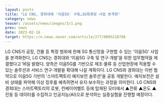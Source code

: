 ```yaml
---
layout: posts
title: "LG CNS, 경희대에 '이음5G' 구축…5G특화망 사업 본격화"
category: news
teaser: /assets/news/images/3/1.png
prev: news
date: 2023-02-16
target: https://n.news.naver.com/article/277/0005218766
---
```


LG CNS가 공장, 건물 등 특정 범위에 한해 5G 통신망을 구현할 수 있는 '이음5G' 사업을 본격화한다, LG CNS는 경희대와 ‘이음5G 구축 및 연구·개발’을 위한 업무협약을 체결했다고 16일 밝혔다. 양측은 이음5G를 기반으로 제조·물류 등 산업현장에 적용할 수 있는 솔루션과 서비스 연구·개발을 확대해 나갈 계획이다. LG CNS와 경희대는 이번 협약으로 이음5G 기반의 ‘스마트팩토리 예지보전 솔루션’을 공동 개발한다. 예지보전은 설비 상태를 파악해 이상 징후를 예측하면서 유지·보수하는 과정을 의미한다. LG CNS와 경희대는 스마트팩토리의 로봇, 컨베이어벨트 등에 탑재된 모터에서 ▲전류 ▲온도 ▲진동 등 데이터를 수집하고 인공지능(AI)으로 분석하는 실증실험을 진행할 예정이다.